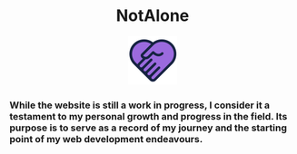 <h1 align="center">NotAlone</h1>
<div align="center"><img src="https://github.com/pri-k/notalone/blob/main/inuse_img/e8207e95b9e34a3c92f98f23aba96d35.png?raw=true" ></div>

<h3> While the website is still a work in progress, I consider it a testament to my personal growth and progress in the field. Its purpose is to serve as a record of my journey and the starting point of my web development endeavours.</h3>
